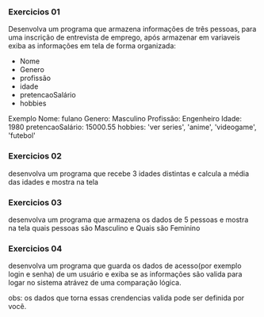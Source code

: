 
### Exercicios 01

Desenvolva um programa que armazena informações de três pessoas, para uma inscrição de entrevista de emprego, após armazenar em variaveis exiba as informações em tela de forma organizada:
- Nome
- Genero
- profissão 
- idade
- pretencaoSalário 
- hobbies


Exemplo 
Nome: fulano
Genero: Masculino
Profissão: Engenheiro
Idade: 1980
pretencaoSalário: 15000.55
hobbies: 'ver series', 'anime', 'videogame', 'futebol'


### Exercicios 02
desenvolva um programa que recebe 3 idades distintas e 
calcula a média das idades e mostra na tela


### Exercicios 03
desenvolva um programa que armazena os dados de 5 pessoas e mostra na tela quais pessoas são Masculino e Quais são Feminino


### Exercicios 04
desenvolva um programa que guarda os dados de acesso(por exemplo login e senha) de um usuário e exiba se as informações são valida para logar no sistema atrávez de uma comparação lógica.
<p>obs: os dados que torna essas crendencias valida pode ser definida por você.</p>
